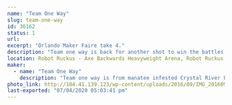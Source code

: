 ```yaml
---
name: "Team One Way"
slug: team-one-way
id: 36162
status: 1
url: 
excerpt: "Orlando Maker Faire take 4."
description: "Team one way is back for another shot to win the battles at maker faire tournament. We will be debuting one robot this year. Divided Highway, a 30lb sportsman class robot."
location: Robot Ruckus - Axe Backwards Heavyweight Arena, Robot Ruckus - Small Arena
maker:
  - name: "Team One Way"
    description: "Team one way is from manatee infested Crystal River FL."
photo_link: http://104.41.139.123/wp-content/uploads/2016/09/IMG_20160905_203635804-4-1024x576.jpg
last-exported: "07/04/2020 05:03:41 pm"
---
```

